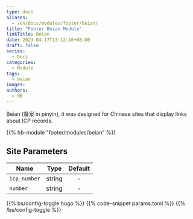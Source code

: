 ```yaml
---
type: docs
aliases:
  - /en/docs/modules/footer/beian/
title: "Footer Beian Module"
linkTitle: Beian
date: 2023-04-17T13:12:16+08:00
draft: false
series:
  - Docs
categories:
  - Module
tags:
  - beian
images:
authors:
  - HB
---
```


Beian (备案 in pinyin), it was designed for Chinese sites that display links about ICP records.

<!--more-->

{{% hb-module "footer/modules/beian" %}}

## Site Parameters

| Name         |  Type  | Default |
| ------------ | :----: | :-----: |
| `icp_number` | string |    -    |
| `number`     | string |    -    |

{{% bs/config-toggle hugo %}}
{{% code-snippet params.toml %}}
{{% /bs/config-toggle %}}
